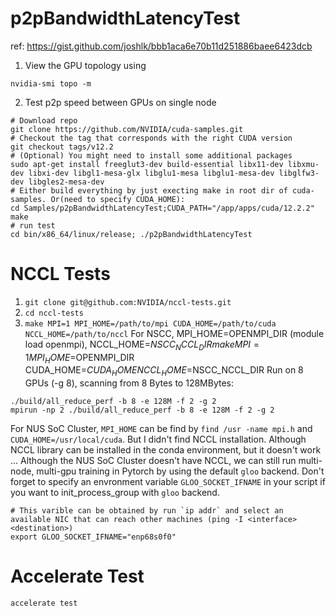 # p2pBandwidthLatencyTest
ref: https://gist.github.com/joshlk/bbb1aca6e70b11d251886baee6423dcb
1. View the GPU topology using 
```shell
nvidia-smi topo -m
```
2. Test p2p speed between GPUs on single node
```shell
# Download repo 
git clone https://github.com/NVIDIA/cuda-samples.git  
# Checkout the tag that corresponds with the right CUDA version
git checkout tags/v12.2  
# (Optional) You might need to install some additional packages 
sudo apt-get install freeglut3-dev build-essential libx11-dev libxmu-dev libxi-dev libgl1-mesa-glx libglu1-mesa libglu1-mesa-dev libglfw3-dev libgles2-mesa-dev  
# Either build everything by just execting make in root dir of cuda-samples. Or(need to specify CUDA_HOME):
cd Samples/p2pBandwidthLatencyTest;CUDA_PATH="/app/apps/cuda/12.2.2" make 
# run test
cd bin/x86_64/linux/release; ./p2pBandwidthLatencyTest
```

# NCCL Tests
1. `git clone git@github.com:NVIDIA/nccl-tests.git`
2. `cd nccl-tests`
3. `make MPI=1 MPI_HOME=/path/to/mpi CUDA_HOME=/path/to/cuda NCCL_HOME=/path/to/nccl`
For NSCC, MPI_HOME=OPENMPI_DIR (module load openmpi), NCCL_HOME=$NSCC_NCCL_DIR
make MPI=1 MPI_HOME=$OPENMPI_DIR CUDA_HOME=$CUDA_HOME NCCL_HOME=$NSCC_NCCL_DIR
Run on 8 GPUs (-g 8), scanning from 8 Bytes to 128MBytes:
```
./build/all_reduce_perf -b 8 -e 128M -f 2 -g 2
mpirun -np 2 ./build/all_reduce_perf -b 8 -e 128M -f 2 -g 2
```

For NUS SoC Cluster, `MPI_HOME` can be find by `find /usr -name mpi.h` and `CUDA_HOME=/usr/local/cuda`. But I didn't find NCCL installation. Although NCCL library can be installed in the conda environment, but it doesn't work ...
Although the NUS SoC Cluster doesn't have NCCL, we can still run multi-node, multi-gpu training in Pytorch by using the default `gloo` backend. Don't forget to specify an envronment variable `GLOO_SOCKET_IFNAME` in your script if you want to init_process_group with `gloo` backend.
```
# This varible can be obtained by run `ip addr` and select an available NIC that can reach other machines (ping -I <interface> <destination>)
export GLOO_SOCKET_IFNAME="enp68s0f0"  
```
# Accelerate Test
```accelerate test```